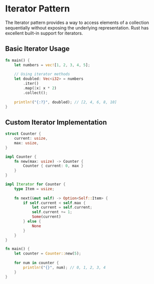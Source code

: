 # Iterator Pattern

The Iterator pattern provides a way to access elements of a collection sequentially without exposing the underlying representation. Rust has excellent built-in support for iterators.

## Basic Iterator Usage

```rust
fn main() {
    let numbers = vec![1, 2, 3, 4, 5];
    
    // Using iterator methods
    let doubled: Vec<i32> = numbers
        .iter()
        .map(|x| x * 2)
        .collect();
    
    println!("{:?}", doubled); // [2, 4, 6, 8, 10]
}
```

## Custom Iterator Implementation

```rust
struct Counter {
    current: usize,
    max: usize,
}

impl Counter {
    fn new(max: usize) -> Counter {
        Counter { current: 0, max }
    }
}

impl Iterator for Counter {
    type Item = usize;
    
    fn next(&mut self) -> Option<Self::Item> {
        if self.current < self.max {
            let current = self.current;
            self.current += 1;
            Some(current)
        } else {
            None
        }
    }
}

fn main() {
    let counter = Counter::new(5);
    
    for num in counter {
        println!("{}", num); // 0, 1, 2, 3, 4
    }
}
```

